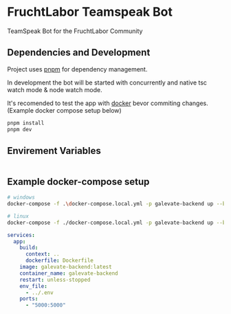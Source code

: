 # FruchtLabor Teamspeak Bot

TeamSpeak Bot for the FruchtLabor Community

## Dependencies and Development

Project uses [pnpm](https://pnpm.io/) for dependency management.

In development the bot will be started with concurrently and native tsc watch mode & node watch mode.

It's recomended to test the app with [docker](https://docs.docker.com/get-docker/) bevor commiting changes. (Example docker compose setup below)

```bash
pnpm install
pnpm dev
```

## Envirement Variables

```bash

```

## Example docker-compose setup

```bash
# windows
docker-compose -f .\docker-compose.local.yml -p galevate-backend up --build

# linux
docker-compose -f ./docker-compose.local.yml -p galevate-backend up --build
```

```yaml filename="docker-compose.local.yml"
services:
  app:
    build:
      context: ..
      dockerfile: Dockerfile
    image: galevate-backend:latest
    container_name: galevate-backend
    restart: unless-stopped
    env_file:
      - ../.env
    ports:
      - "5000:5000"
```
